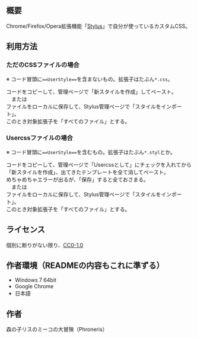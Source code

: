 ## 概要
Chrome/Firefox/Opera拡張機能「[Stylus](https://chrome.google.com/webstore/detail/stylus/clngdbkpkpeebahjckkjfobafhncgmne)」で自分が使っているカスタムCSS。

## 利用方法

### ただのCSSファイルの場合
※ コード冒頭に`==UserStyle==`を含まないもの。拡張子はたぶん`*.css`。  

コードをコピーして、管理ページで「新スタイルを作成」してペースト。  
　または  
ファイルをローカルに保存して、Stylus管理ページで「スタイルをインポート」。  
このとき対象拡張子を「すべてのファイル」とする。
  
### Usercssファイルの場合
※ コード冒頭に`==UserStyle==`を含むもの。拡張子はたぶん`*.styl`とか。  

コードをコピーして、管理ページで「Usercssとして」にチェックを入れてから「新スタイルを作成」、出てきたテンプレートを全て消してペースト。  
めちゃめちゃエラーが出るが、「保存」すると全ておさまる。  
　または  
ファイルをローカルに保存して、Stylus管理ページで「スタイルをインポート」。  
このとき対象拡張子を「すべてのファイル」とする。

## ライセンス
個別に断りがない限り、[CC0-1.0](http://creativecommons.org/publicdomain/zero/1.0/deed.ja)

## 作者環境（READMEの内容もこれに準ずる）
+ Windows 7 64bit
+ Google Chrome
+ 日本語

## 作者
森の子リスのミーコの大冒険（Phroneris）
